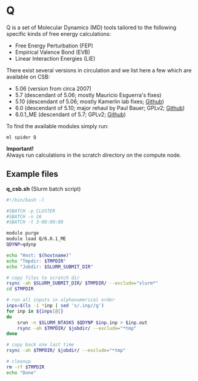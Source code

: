 # Q

Q is a set of Molecular Dynamics (MD) tools tailored to the following
specific kinds of free energy calculations:

- Free Energy Perturbation (FEP)
- Empirical Valence Bond (EVB)
- Linear Interaction Energies (LIE)

There exist several versions in circulation and we list here a few
which are available on CSB:

- 5.06 (version from circa 2007)
- 5.7 (descendant of 5.06; mostly Mauricio Esguerra's fixes)
- 5.10 (descendant of 5.06; mostly Kamerlin lab fixes; [Github](https://github.com/qusers/qsource))
- 6.0 (descendant of 5.10; major rehaul by Paul Bauer; GPLv2; [Github](https://github.com/qusers/Q6))
- 6.0.1_ME (descendant of 5.7; GPLv2; [Github](https://github.com/esguerra/q6))

To find the available modules simply run:

    ml spider Q


**Important!**  
Always run calculations in the scratch directory on the compute node.


## Example files

**q_csb.sh** (Slurm batch script)

```bash
#!/bin/bash -l

#SBATCH -p CLUSTER
#SBATCH -n 16
#SBATCH -t 3-00:00:00

module purge
module load Q/6.0.1_ME
QDYNP=qdynp

echo "Host: $(hostname)"
echo "Tmpdir: $TMPDIR"
echo "Jobdir: $SLURM_SUBMIT_DIR"

# copy files to scratch dir
rsync -ah $SLURM_SUBMIT_DIR/ $TMPDIR/ --exclude="slurm*"
cd $TMPDIR

# run all inputs in alphanumerical order
inps=$(ls -1 *inp | sed 's/.inp//g')
for inp in ${inps[@]}
do
    srun -n $SLURM_NTASKS $QDYNP $inp.inp > $inp.out
    rsync -ah $TMPDIR/ $jobdir/ --exclude="*tmp"
done

# copy back one last time
rsync -ah $TMPDIR/ $jobdir/ --exclude="*tmp"

# cleanup
rm -rf $TMPDIR
echo "Done"
```
